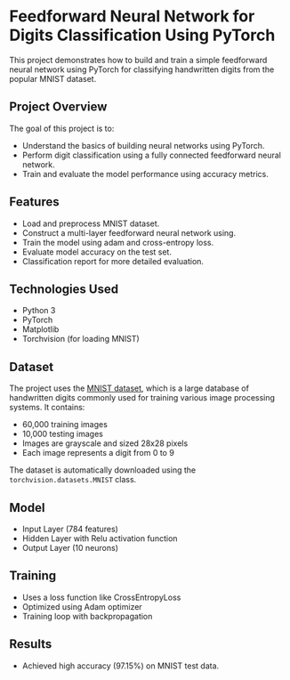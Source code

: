# Feedforward Neural Network for Digits Classification Using PyTorch

This project demonstrates how to build and train a simple feedforward neural network using PyTorch for classifying handwritten digits from the popular MNIST dataset.

## Project Overview

The goal of this project is to:
- Understand the basics of building neural networks using PyTorch.
- Perform digit classification using a fully connected feedforward neural network.
- Train and evaluate the model performance using accuracy metrics.

## Features

- Load and preprocess MNIST dataset.
- Construct a multi-layer feedforward neural network using.
- Train the model using adam and cross-entropy loss.
- Evaluate model accuracy on the test set.
- Classification report for more detailed evaluation.

## Technologies Used

- Python 3
- PyTorch
- Matplotlib
- Torchvision (for loading MNIST)

## Dataset

The project uses the [MNIST dataset](http://yann.lecun.com/exdb/mnist/), which is a large database of handwritten digits commonly used for training various image processing systems. It contains:

- 60,000 training images
- 10,000 testing images
- Images are grayscale and sized 28x28 pixels
- Each image represents a digit from 0 to 9

The dataset is automatically downloaded using the `torchvision.datasets.MNIST` class.

## Model

- Input Layer (784 features)
- Hidden Layer with Relu activation function
- Output Layer (10 neurons)

## Training
- Uses a loss function like CrossEntropyLoss
- Optimized using Adam optimizer
- Training loop with backpropagation

## Results

- Achieved high accuracy (97.15%) on MNIST test data.
